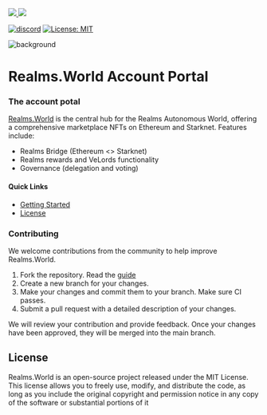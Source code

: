 <a href="https://twitter.com/lootrealms">
<img src="https://img.shields.io/twitter/follow/lootrealms?style=social"/>
</a>
<a href="https://twitter.com/BibliothecaDAO">
<img src="https://img.shields.io/twitter/follow/BibliothecaDAO?style=social"/>
</a>

[![discord](https://img.shields.io/badge/join-bibliothecadao-black?logo=discord&logoColor=white)](https://discord.gg/realmsworld)
[![License: MIT](https://img.shields.io/badge/License-MIT-blue.svg)](https://opensource.org/licenses/MIT)

![background](/apps/docs/assets/images/bg.png)

# Realms.World Account Portal 

### The account potal 

[Realms.World](https://realms.world) is the central hub for the Realms Autonomous World, offering a comprehensive marketplace NFTs on Ethereum and Starknet. Features include:

- Realms Bridge (Ethereum <> Starknet)
- Realms rewards and VeLords functionality
- Governance (delegation and voting)

#### Quick Links

- [Getting Started](#getting-started)
- [License](./LICENSE)

### Contributing

We welcome contributions from the community to help improve Realms.World.

1. Fork the repository. Read the [guide](https://docs.realms.world/)
2. Create a new branch for your changes.
3. Make your changes and commit them to your branch. Make sure CI passes.
4. Submit a pull request with a detailed description of your changes.

We will review your contribution and provide feedback. Once your changes have been approved, they will be merged into the main branch.

## License

Realms.World is an open-source project released under the MIT License. This license allows you to freely use, modify, and distribute the code, as long as you include the original copyright and permission notice in any copy of the software or substantial portions of it
